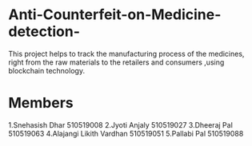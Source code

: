 # Anti-Counterfeit-on-Medicine-detection-
This project helps to track the manufacturing process of the medicines, right from the raw materials to the retailers and consumers ,using blockchain technology.

# Members                 
1.Snehasish Dhar 510519008
2.Jyoti Anjaly   510519027
3.Dheeraj Pal    510519063
4.Alajangi Likith Vardhan  510519051
5.Pallabi Pal    510519088
